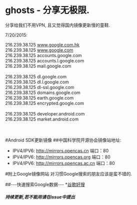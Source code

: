 # ghosts - 分享无极限.
分享给我们不用VPN, 且又觉得国内镜像更新慢的童鞋.

7/20/2015:

216.239.38.125    www.google.com.hk
<br>
216.239.38.125     www.google.com
<br>
216.239.38.125     accounts.google.com 
<br>
216.239.38.125    accounts.l.google.com
<br>
216.239.38.125     mail.google.com 
<br><br>
216.239.38.125    dl.google.com 
<br>
216.239.38.125     dl.l.google.com 
<br>
216.239.38.125     dl-ssl.google.com 
<br>
216.239.38.125    domains.google.com 
<br>
216.239.38.125     earth.google.com 
<br>
216.239.38.125     encrypted.google.com 
<br><br>
216.239.38.125 	developer.android.com
<br>
216.239.38.125    market.android.com
<br><br><br>

#Android SDK更新镜像
##中国科学院开源协会镜像站地址:
* IPV4/IPV6: http://mirrors.opencas.cn 端口：80
* IPV4/IPV6: http://mirrors.opencas.org 端口：80
* IPV4/IPV6: http://mirrors.opencas.ac.cn 端口：80

#附上Google镜像网站
对习惯Google搜索的朋友应该是蛮不错的.
<br>

##---快速搜索Google数据---
*[谷歌好搜](http://www.gghaoso.com/)


<h5>持续更新,若不能用请在issue中提出</h5>
